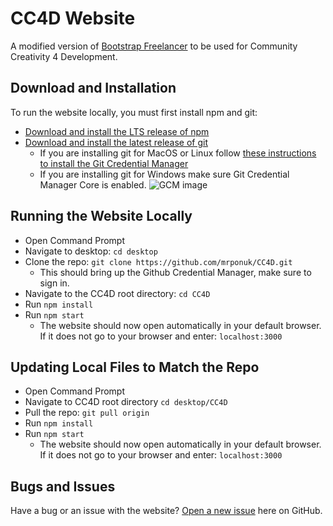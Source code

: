 # CC4D Website

A modified version of [Bootstrap Freelancer](https://github.com/StartBootstrap/startbootstrap-freelancer) to be used for Community Creativity 4 Development.

## Download and Installation

To run the website locally, you must first install npm and git:
- [Download and install the LTS release of npm](https://nodejs.org/en/download/)
- [Download and install the latest release of git](https://git-scm.com/downloads)
    - If you are installing git for MacOS or Linux follow [these instructions to install the Git Credential Manager](https://github.com/git-ecosystem/git-credential-manager/blob/release/docs/install.md)
    - If you are installing git for Windows make sure Git Credential Manager Core is enabled.
    ![GCM image](https://user-images.githubusercontent.com/5658207/140082529-1ac133c1-0922-4a24-af03-067e27b3988b.png)

## Running the Website Locally 

- Open Command Prompt
- Navigate to desktop: `cd desktop`
- Clone the repo: `git clone https://github.com/mrponuk/CC4D.git`
    - This should bring up the Github Credential Manager, make sure to sign in.
- Navigate to the CC4D root directory: `cd CC4D`
- Run `npm install`
- Run `npm start`
    - The website should now open automatically in your default browser. If it does not go to your browser and enter: `localhost:3000`

## Updating Local Files to Match the Repo

- Open Command Prompt 
- Navigate to CC4D root directory `cd desktop/CC4D`
- Pull the repo: `git pull origin`
- Run `npm install`
- Run `npm start`
    - The website should now open automatically in your default browser. If it does not go to your browser and enter: `localhost:3000`

## Bugs and Issues

Have a bug or an issue with the website? [Open a new issue](https://github.com/mrponuk/CC4D/issues) here on GitHub.
